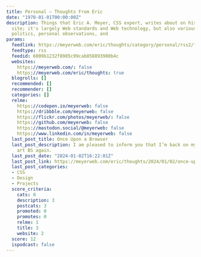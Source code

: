```yaml
---
title: Personal – Thoughts From Eric
date: "1970-01-01T00:00:00Z"
description: Things that Eric A. Meyer, CSS expert, writes about on his personal Web
  site; it's largely Web standards and Web technology, but also various bits of culture,
  politics, personal observations, and
params:
  feedlink: https://meyerweb.com/eric/thoughts/category/personal/rss2/full
  feedtype: rss
  feedid: 6009b1232f8985c99cab858893980b4c
  websites:
    https://meyerweb.com/: false
    https://meyerweb.com/eric/thoughts: true
  blogrolls: []
  recommended: []
  recommender: []
  categories: []
  relme:
    https://codepen.io/meyerweb: false
    https://dribbble.com/meyerweb: false
    https://flickr.com/photos/meyerweb/: false
    https://github.com/meyerweb: false
    https://mastodon.social/@meyerweb: false
    https://www.linkedin.com/in/meyerweb: false
  last_post_title: Once Upon a Browser
  last_post_description: I am pleased to inform you that I’m back on my generative
    art BS again.
  last_post_date: "2024-01-02T16:22:01Z"
  last_post_link: https://meyerweb.com/eric/thoughts/2024/01/02/once-upon-a-browser/
  last_post_categories:
  - CSS
  - Design
  - Projects
  score_criteria:
    cats: 0
    description: 3
    postcats: 3
    promoted: 0
    promotes: 0
    relme: 1
    title: 3
    website: 2
  score: 12
  ispodcast: false
---
```

